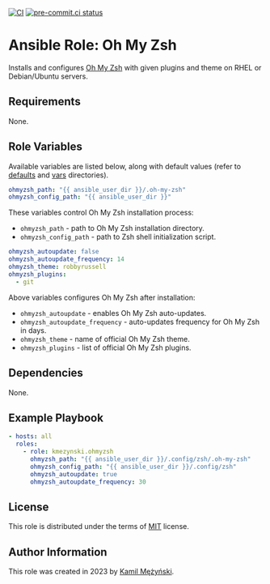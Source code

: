 [![CI](https://github.com/kmezynski/ansible-role-ohmyzsh/actions/workflows/ci.yml/badge.svg?branch=master)](https://github.com/kmezynski/ansible-role-ohmyzsh/actions/workflows/ci.yml)
[![pre-commit.ci status](https://results.pre-commit.ci/badge/github/kmezynski/ansible-role-ohmyzsh/master.svg)](https://results.pre-commit.ci/latest/github/kmezynski/ansible-role-ohmyzsh/master)

# Ansible Role: Oh My Zsh

Installs and configures [Oh My Zsh](https://ohmyz.sh) with given plugins and
theme on RHEL or Debian/Ubuntu servers.

## Requirements

None.

## Role Variables

Available variables are listed below, along with default values (refer to
[defaults](defaults) and [vars](vars) directories).

```yaml
ohmyzsh_path: "{{ ansible_user_dir }}/.oh-my-zsh"
ohmyzsh_config_path: "{{ ansible_user_dir }}"
```

These variables control Oh My Zsh installation process:

- `ohmyzsh_path` - path to Oh My Zsh installation directory.
- `ohmyzsh_config_path` - path to Zsh shell initialization script.

```yaml
ohmyzsh_autoupdate: false
ohmyzsh_autoupdate_frequency: 14
ohmyzsh_theme: robbyrussell
ohmyzsh_plugins:
  - git
```

Above variables configures Oh My Zsh after installation:

- `ohmyzsh_autoupdate` - enables Oh My Zsh auto-updates.
- `ohmyzsh_autoupdate_frequency` - auto-updates frequency for Oh My Zsh in days.
- `ohmyzsh_theme` - name of official Oh My Zsh theme.
- `ohmyzsh_plugins` - list of official Oh My Zsh plugins.

## Dependencies

None.

## Example Playbook

```yaml
- hosts: all
  roles:
    - role: kmezynski.ohmyzsh
      ohmyzsh_path: "{{ ansible_user_dir }}/.config/zsh/.oh-my-zsh"
      ohmyzsh_config_path: "{{ ansible_user_dir }}/.config/zsh"
      ohmyzsh_autoupdate: true
      ohmyzsh_autoupdate_frequency: 30
```

## License

This role is distributed under the terms of [MIT](https://opensource.org/license/mit/)
license.

## Author Information

This role was created in 2023 by [Kamil Mężyński](https://github.com/kmezynski).
